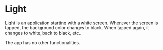 # Light

Light is an application starting with a white screen. Whenever the screen is tapped, the background color changes to black. When tapped again, it changes to white, back to black, etc..

The app has no other functionalities.
